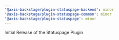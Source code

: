 ```yaml
---
'@axis-backstage/plugin-statuspage-backend': minor
'@axis-backstage/plugin-statuspage-common': minor
'@axis-backstage/plugin-statuspage': minor
---
```


Initial Release of the Statuspage Plugin
